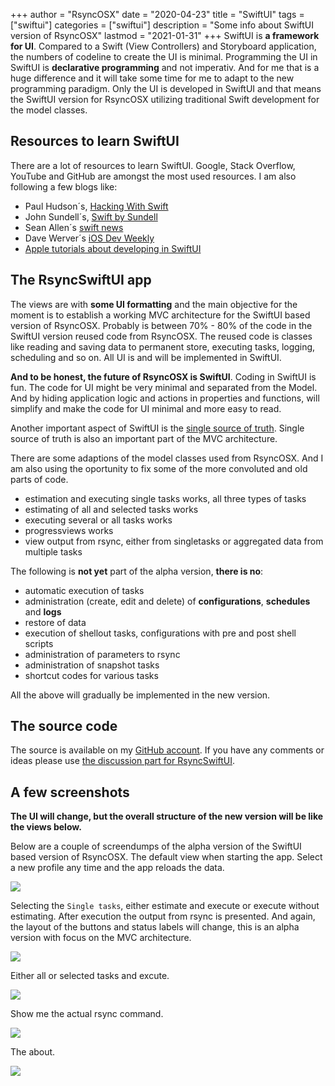 +++
author = "RsyncOSX"
date = "2020-04-23"
title =  "SwiftUI"
tags = ["swiftui"]
categories = ["swiftui"]
description = "Some info about SwiftUI version of RsyncOSX"
lastmod = "2021-01-31"
+++
SwiftUI is **a framework for UI**. Compared to a Swift (View Controllers) and Storyboard application, the numbers of codeline to create the UI is minimal. Programming the UI in SwiftUI is **declarative programming** and not imperativ. And for me that is a huge difference and it will take some time for me to adapt to the new programming paradigm. Only the UI is developed in SwiftUI and that means the SwiftUI version for RsyncOSX utilizing traditional Swift development for the model classes.

## Resources to learn SwiftUI

There are a lot of resources to learn SwiftUI. Google, Stack Overflow, YouTube and GitHub are amongst the most used resources. I am also following a few blogs like:

- Paul Hudson´s, [Hacking With Swift](https://www.hackingwithswift.com/)
- John Sundell´s, [Swift by Sundell](https://swiftbysundell.com/)
- Sean Allen´s [swift news](https://github.com/SAllen0400/swift-news)
- Dave Werver´s [iOS Dev Weekly](https://iosdevweekly.com/)
- [Apple tutorials about developing in SwiftUI](https://developer.apple.com/tutorials/app-dev-training)

## The RsyncSwiftUI app

The views are with **some UI formatting** and the main objective for the moment is to establish a working MVC architecture for the SwiftUI based version of RsyncOSX. Probably is between 70% - 80% of the code in the SwiftUI version reused code from RsyncOSX. The reused code is classes like reading and saving data to permanent store, executing tasks, logging, scheduling and so on. All UI is and will be implemented in SwiftUI.

**And to be honest, the future of RsyncOSX is SwiftUI**. Coding in SwiftUI is fun. The code for UI might be very minimal and separated from the Model. And by hiding application logic and actions in properties and functions, will  simplify and make the code for UI minimal and more easy to read.

Another important aspect of SwiftUI is the [single source of truth](https://developer.apple.com/documentation/swiftui/managing-user-interface-state). Single source of truth is also an important part of the MVC architecture.

There are some adaptions of the model classes used from RsyncOSX. And I am also using the oportunity to fix some of the more convoluted and old parts of code.

- estimation and executing single tasks works, all three types of tasks
- estimating of all and selected tasks works
- executing several or all tasks works
- progressviews works
- view output from rsync, either from singletasks or aggregated data from multiple tasks

The following is **not yet** part of the alpha version, **there is no**:

- automatic execution of tasks
- administration (create, edit and delete) of **configurations**, **schedules** and **logs**
- restore of data
- execution of shellout tasks, configurations with pre and post shell scripts
- administration of parameters to rsync
- administration of snapshot tasks
- shortcut codes for various tasks

All the above will gradually be implemented in the new version.

## The source code

The source is available on my [GitHub account](https://github.com/rsyncOSX/RsyncSwiftUI). If you have any comments or ideas please use [the discussion part for RsyncSwiftUI](https://github.com/rsyncOSX/RsyncSwiftUI/discussions).

## A few screenshots

**The UI will change, but the overall structure of the new version will be like the views below.**

Below are a couple of screendumps of the alpha version of the SwiftUI based version of RsyncOSX. The default view when starting the app. Select a new profile any time and the app reloads the data.

![](/images/RsyncOSX/master/swiftui/1.png)

Selecting the `Single tasks`, either estimate and execute or execute without estimating. After execution the output from rsync is presented. And again, the layout of the buttons and status labels will change, this is an alpha version with focus on the MVC architecture.

![](/images/RsyncOSX/master/swiftui/2.png)

Either all or selected tasks and excute.

![](/images/RsyncOSX/master/swiftui/3.png)

Show me the actual rsync command.

![](/images/RsyncOSX/master/swiftui/4.png)

The about.

![](/images/RsyncOSX/master/swiftui/7.png)

